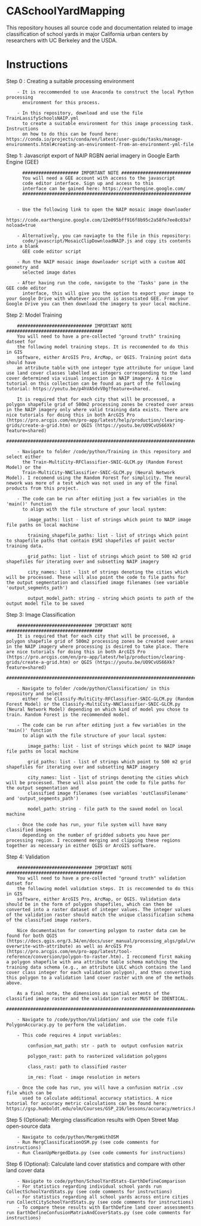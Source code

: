 # CASchoolYardMapping
This repository houses all source code and documentation related to image classification of school yards in major California urban centers by researchers with UC Berkeley and the USDA.

# Instructions

Step 0 : Creating a suitable processing environment

        - It is reccommended to use Anaconda to construct the local Python processing
          environment for this process.

        - In this repository, download and use the file TrainLassifySchoolsNAIP.yml 
          to create a suitable environment for this image processing task. Instructions
          on how to do this can be found here: https://conda.io/projects/conda/en/latest/user-guide/tasks/manage-environments.html#creating-an-environment-from-an-environment-yml-file

Step 1: Javascript export of NAIP RGBN aerial imagery in Google Earth Engine (GEE)

          ##################### IMPORTANT NOTE ##########################
          You will need a GEE account with access to the javascript
          code editor interface. Sign up and access to this
          interface can be gained here: https://earthengine.google.com/
          ###############################################################


        - Use the following link to open the NAIP mosaic image downloader
          https://code.earthengine.google.com/12e095bff916f8b95c2a58fe7ee8c03a?noload=true

        - Alternatively, you can naviagte to the file in this repository: 
          code/javascript/MosaicClipDownloadNAIP.js and copy its contents into a blank
          GEE code editor script

        - Run the NAIP mosaic image downloader script with a custom AOI geometry and 
          selected image dates

        - After having run the code, navigate to the 'Tasks' pane in the GEE code editor 
          interface, this will give you the option to export your image to your Google Drive with whatever account is associated GEE. From your Google Drive you can then download the imagery to your local machine.

Step 2: Model Training

        ############################ IMPORTANT NOTE ####################################
        You will need to have a pre-collected "ground truth" training datseet for
        the following model training steps. It is reccomended to do this in GIS 
        software, either ArcGIS Pro, ArcMap, or QGIS. Training point data should have 
        an attribute table with one integer type attribute for unique land use land cover classes labelled as integers corresponding to the land cover determined via visual inspection in NAIP imagery. A nice tutorial on this collection can be found as part of the following tutorial: https://youtu.be/p4hVA5dvV0g?feature=shared.

        It is required that for each city that will be processed, a polygon shapefile grid of 500m2 processing zones be created over areas in the NAIP imagery only where valid training data exists. There are nice tutorials for doing this in both ArcGIS Pro (https://pro.arcgis.com/en/pro-app/latest/help/production/clearing-grids/create-a-grid.htm) or QGIS (https://youtu.be/UO9CvUS66Xk?feature=shared)
        ##################################################################################
        
        - Navigate to folder /code/python/Training in this repository and select either  
          the Train-MultiCity-RFClassifier-SNIC-GLCM.py (Random Forest Model) or the 
          Train-MultiCity-NNClassifier-SNIC-GLCM.py (Neural Network Model). I recomend using the Random Forest for simplicity. The neural nework was more of a test which was not used in any of the final products from this project.

        - The code can be run after editing just a few variables in the 'main()' function 
          to align with the file structure of your local system:

            image_paths: list - list of strings which point to NAIP image file paths on local machine

            training_shapefile_paths: list - list of strings which point to shapefile paths that contain ESRI shapefiles of point vector training data.
                
            grid_paths: list - list of strings which point to 500 m2 grid shapefiles for iterating over and subsetting NAIP imagery

            city_names: list - list of strings denoting the cities which will be processed. These will also point the code to file paths for the output segmentation and classified image filenames (see variable 'output_segments_path')

            output_model_path: string - string which points to path of the output model file to be saved

Step 3: Image Classification

        ############################ IMPORTANT NOTE ####################################
        It is required that for each city that will be processed, a polygon shapefile grid of 500m2 processing zones be created over areas in the NAIP imagery where processing is desired to take place. There are nice tutorials for doing this in both ArcGIS Pro (https://pro.arcgis.com/en/pro-app/latest/help/production/clearing-grids/create-a-grid.htm) or QGIS (https://youtu.be/UO9CvUS66Xk?feature=shared)
        ##################################################################################
        
        - Navigate to folder /code/python/Classification/ in this repository and select 
          either  the Classify-MultiCity-RFClassifier-SNIC-GLCM.py (Random Forest Model) or the Classify-MultiCity-NNClassifier-SNIC-GLCM.py (Neural Network Model) depending on which kind of model you chose to train. Random Forest is the recommended model.

        - The code can be run after editing just a few variables in the 'main()' function 
          to align with the file structure of your local system:

            image_paths: list - list of strings which point to NAIP image file paths on local machine
        
            grid_paths: list - list of strings which point to 500 m2 grid shapefiles for iterating over and subsetting NAIP imagery

            city_names: list - list of strings denoting the cities which will be processed. These will also point the code to file paths for the output segmentation and 
            classified image filenames (see variables 'outClassFilename' and 'output_segments_path')

            model_path: string - file path to the saved model on local machine

        - Once the code has run, your file system will have many classified images 
          depending on the number of gridded subsets you have per processing region. I reccomend merging and clipping these regions together as necessary in either QGIS or ArcGIS software.


Step 4: Validation

        ############################ IMPORTANT NOTE ####################################
        You will need to have a pre-collected "ground truth" validation datset for
        the following model validation steps. It is reccomended to do this in GIS 
        software, either ArcGIS Pro, ArcMap, or QGIS. Validation data should be in the form of polygon shapefiles, which can then be converted into a raster dataset of integer values. The integer values of the validation raster should match the unique classification schema of the classified image rasters. 
        
        Nice documentaiton for converting polygon to raster data can be found for both QGIS (https://docs.qgis.org/3.34/en/docs/user_manual/processing_algs/gdal/vectorconversion.html#rasterize-overwrite-with-attribute) as well as ArcGIS Pro (https://pro.arcgis.com/en/pro-app/latest/tool-reference/conversion/polygon-to-raster.htm). I reccomend first making a polygon shapefile with ana attribute table schema matching the training data schema (e.g., an attribute LULC which contains the land cover class integer for each validation polygon), and then converting this polygon to a validation land cover raster with one of the methods above. 

        As a final note, the dimensions as spatial extents of the classified image raster and the validation raster MUST be IDENTICAL.
        ##################################################################################

        - Navigate to /code/python/Validation/ and use the code file PolygonAccuracy.py to perform the validation. 

        - This code requires 4 input variables:

            confusion_mat_path: str - path to  output confusion matrix
        
            polygon_rast: path to rasterized validation polygons
        
            class_rast: path to classified raster
        
            im_res: float - image resolution in meters
        
        - Once the code has run, you will have a confusion matrix .csv file which can be 
          used to calculate additional accuracy statistics. A nice tutorial for accuracy metric calculations can be found here: https://gsp.humboldt.edu/olm/Courses/GSP_216/lessons/accuracy/metrics.html

Step 5 (Optional): Merging classification results with Open Street Map open-source data

        - Navigate to code/python/MergeWithOSM
        - Run MergClassificationOSM.py (see code comments for instructions)
        - Run CleanUpMergedData.py (see code comments for instructions)

Step 6 (Optional): Calculate land cover statistics and compare with other land cover data

        - Navigate to code/python/SchoolYardStats-EarthDefineComparison
        - For statistics regarding individual school yards run CollectSchoolYardStats.py (see code comments for instructions)
        - For statistics regarding all school yards across entire cities run CollectCitySchoolYardStats.py (see code comments for instructions)
        - To compare these results with EarthDefine land cover assessments run EarthDefineConfusionMatrixAndCoverStats.py (see code comments for instructions)

